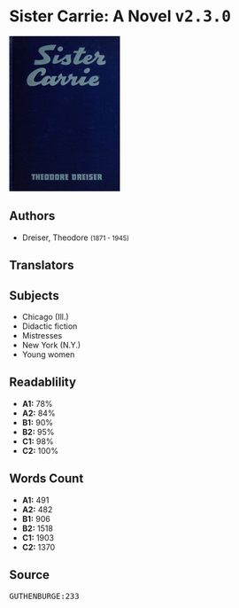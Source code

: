 # Sister Carrie: A Novel <kbd>v2.3.0</kbd>

![](./cover.medium.jpg "")

## Authors


 - Dreiser, Theodore <small>(1871 - 1945)</small>

## Translators



## Subjects


 - Chicago (Ill.)
 - Didactic fiction
 - Mistresses
 - New York (N.Y.)
 - Young women

## Readablility


 - **A1:** 78%
 - **A2:** 84%
 - **B1:** 90%
 - **B2:** 95%
 - **C1:** 98%
 - **C2:** 100%

## Words Count


 - **A1:** 491
 - **A2:** 482
 - **B1:** 906
 - **B2:** 1518
 - **C1:** 1903
 - **C2:** 1370

## Source


<kbd>GUTHENBURGE:233</kbd>
